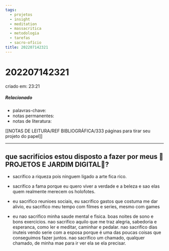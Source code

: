 ```yaml
---
tags:
  - projetos
  - insight
  - meditation
  - massacritica
  - metodologia
  - tarefas
  - sacro-ofício
title: 202207142321
---
```


# 202207142321

criado em: 23:21

##### Relacionado

- palavras-chave: 
- notas permanentes:
- notas de literatura:

[[NOTAS DE LEITURA/REF BIBLIOGRÁFICA/333 páginas para tirar seu projeto do papel]]

---

## que sacrifícios estou disposto a fazer por meus 🏡 PROJETOS E JARDIM DIGITAL🌱?

- sacrifico a riqueza pois ninguem ligado a arte fica rico.
- sacrifico a fama porque eu quero viver a verdade e a beleza e sao elas quem realmente merecem os holofotes.

- eu sacrifico reunioes sociais, eu sacrifico gastos que costuma me dar alivio, eu sacrifico meu tempo com filmes e series, mesmo com games

- eu nao sacrifico minha saude mental e fisica. boas noites de sono e bons exercicios. nao sacrifico aquilo que me traz alegria, sabedoria e esperanca, como ler e meditar, caminhar e pedalar. nao sacrifico dias inuteis vendo serie com a esposa porque é uma das poucas coisas que conseguimos fazer juntos. nao sacrifico um chamado, qualquer chamado, de minha mae para ir ver ela se ela precisar. 
